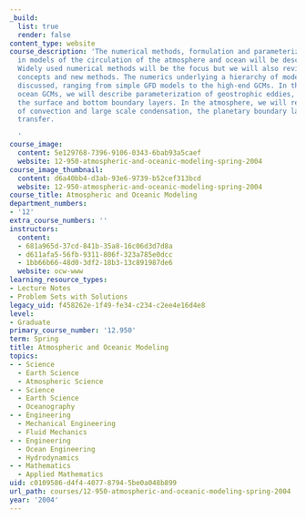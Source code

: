 ```yaml
---
_build:
  list: true
  render: false
content_type: website
course_description: 'The numerical methods, formulation and parameterizations used
  in models of the circulation of the atmosphere and ocean will be described in detail.
  Widely used numerical methods will be the focus but we will also review emerging
  concepts and new methods. The numerics underlying a hierarchy of models will be
  discussed, ranging from simple GFD models to the high-end GCMs. In the context of
  ocean GCMs, we will describe parameterization of geostrophic eddies, mixing and
  the surface and bottom boundary layers. In the atmosphere, we will review parameterizations
  of convection and large scale condensation, the planetary boundary layer and radiative
  transfer.

  '
course_image:
  content: 5e129768-7396-9106-0343-6bab93a5caef
  website: 12-950-atmospheric-and-oceanic-modeling-spring-2004
course_image_thumbnail:
  content: d6a40bb4-d3ab-93e6-9739-b52cef313bcd
  website: 12-950-atmospheric-and-oceanic-modeling-spring-2004
course_title: Atmospheric and Oceanic Modeling
department_numbers:
- '12'
extra_course_numbers: ''
instructors:
  content:
  - 681a965d-37cd-841b-35a8-16c06d3d7d8a
  - d611afa5-56fb-9311-806f-323a785e0dcc
  - 1bb66b66-48d0-3df2-18b3-13c891987de6
  website: ocw-www
learning_resource_types:
- Lecture Notes
- Problem Sets with Solutions
legacy_uid: f458262e-1f49-fe34-c234-c2ee4e16d4e8
level:
- Graduate
primary_course_number: '12.950'
term: Spring
title: Atmospheric and Oceanic Modeling
topics:
- - Science
  - Earth Science
  - Atmospheric Science
- - Science
  - Earth Science
  - Oceanography
- - Engineering
  - Mechanical Engineering
  - Fluid Mechanics
- - Engineering
  - Ocean Engineering
  - Hydrodynamics
- - Mathematics
  - Applied Mathematics
uid: c0109586-d4f4-4077-8794-5be0a048b899
url_path: courses/12-950-atmospheric-and-oceanic-modeling-spring-2004
year: '2004'
---
```

